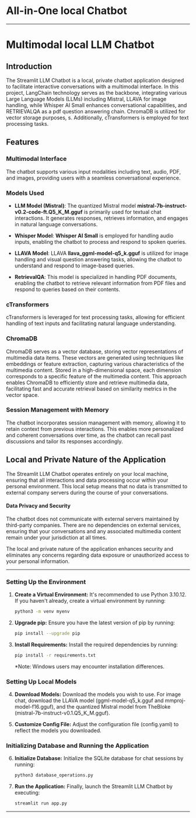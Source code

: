 # All-in-One local Chatbot

---

# Multimodal local LLM Chatbot

## Introduction

The Streamlit LLM Chatbot is a local, private chatbot application designed to facilitate interactive conversations with a multimodal interface. In this project, LangChain technology serves as the backbone, integrating various Large Language Models (LLMs) including Mistral, LLAVA for image handling, while Whisper AI Small enhances conversational capabilities, and RETRIEVALQA as a pdf question answering chain. ChromaDB is utilized for vector storage purposes, s. Additionally, cTransformers is employed for text processing tasks.

## Features

### Multimodal Interface
The chatbot supports various input modalities including text, audio, PDF, and images, providing users with a seamless conversational experience.

### Models Used

- **LLM Model (Mistral)**: The quantized Mistral model __mistral-7b-instruct-v0.2-code-ft.Q5_K_M.gguf__  is primarily used for textual chat interactions. It generates responses, retrieves information, and engages in natural language conversations.
  
- **Whisper Model**: __Whisper AI Small__  is employed for handling audio inputs, enabling the chatbot to process and respond to spoken queries.

- **LLAVA Model**:  LLAVA __llava_ggml-model-q5_k.gguf__ is utilized for image handling and visual question answering tasks, allowing the chatbot to understand and respond to image-based queries.

- **RetrievalQA**: This model is specialized in handling PDF documents, enabling the chatbot to retrieve relevant information from PDF files and respond to queries based on their contents.

### cTransformers
cTransformers is leveraged for text processing tasks, allowing for efficient handling of text inputs and facilitating natural language understanding.

### ChromaDB   

ChromaDB serves as a vector database, storing vector representations of multimedia data items. These vectors are generated using techniques like embeddings or feature extraction, capturing various characteristics of the multimedia content. Stored in a high-dimensional space, each dimension corresponds to a specific feature of the multimedia content. This approach enables ChromaDB to efficiently store and retrieve multimedia data, facilitating fast and accurate retrieval based on similarity metrics in the vector space.   


### Session Management with Memory

The chatbot incorporates session management with memory, allowing it to retain context from previous interactions. This enables more personalized and coherent conversations over time, as the chatbot can recall past discussions and tailor its responses accordingly.   

## Local and Private Nature of the Application

The Streamlit LLM Chatbot operates entirely on your local machine, ensuring that all interactions and data processing occur within your personal environment. This local setup means that no data is transmitted to external company servers during the course of your conversations.

#### Data Privacy and Security

The chatbot does not communicate with external servers maintained by third-party companies. There are no dependencies on external services, ensuring that your conversations and any associated multimedia content remain under your jurisdiction at all times.  

The local and private nature of the application enhances security and eliminates any concerns regarding data exposure or unauthorized access to your personal information.   




---

### Setting Up the Environment

1. **Create a Virtual Environment:** It's recommended to use Python 3.10.12. If you haven't already, create a virtual environment by running:

    ```bash
    python3 -m venv myenv
    ```

2. **Upgrade pip:** Ensure you have the latest version of pip by running:

    ```bash
    pip install --upgrade pip
    ```

3. **Install Requirements:** Install the required dependencies by running:

    ```bash
    pip install -r requirements.txt
    ```

    *Note: Windows users may encounter installation differences.
   
### Setting Up Local Models

4. **Download Models:** Download the models you wish to use. For image chat, download the LLAVA model (ggml-model-q5_k.gguf and mmproj-model-f16.gguf), and the quantized Mistral model from TheBloke (mistral-7b-instruct-v0.1.Q5_K_M.gguf).

5. **Customize Config File:** Adjust the configuration file (config.yaml) to reflect the models you downloaded.


### Initializing Database and Running the Application

6. **Initialize Database:** Initialize the SQLite database for chat sessions by running:

    ```bash
    python3 database_operations.py
    ```

7. **Run the Application:** Finally, launch the Streamlit LLM Chatbot by executing:

    ```bash
    streamlit run app.py
    ```

---




